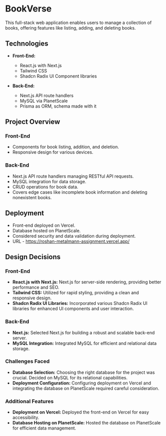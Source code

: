 # BookVerse

This full-stack web application enables users to manage a collection of books, offering features like listing, adding, and deleting books.

## Technologies

- **Front-End:**

  - React.js with Next.js
  - Tailwind CSS
  - Shadcn Radix UI Component libraries

- **Back-End:**
  - Next.js API route handlers
  - MySQL via PlanetScale
  - Prisma as ORM, schema made with it

## Project Overview

### Front-End

- Components for book listing, addition, and deletion.
- Responsive design for various devices.

### Back-End

- Next.js API route handlers managing RESTful API requests.
- MySQL integration for data storage.
- CRUD operations for book data.
- Covers edge cases like incomplete book information and deleting nonexistent books.

## Deployment

- Front-end deployed on Vercel.
- Database hosted on PlanetScale.
- Considered security and data validation during deployment.
- URL - https://roshan-metalmann-assignment.vercel.app/

## Design Decisions

### Front-End

- **React.js with Next.js:** Next.js for server-side rendering, providing better performance and SEO.
- **Tailwind CSS:** Utilized for rapid styling, providing a clean and responsive design.
- **Shadcn Radix UI Libraries:** Incorporated various Shadcn Radix UI libraries for enhanced UI components and user interaction.

### Back-End

- **Next.js:** Selected Next.js for building a robust and scalable back-end server.
- **MySQL Integration:** Integrated MySQL for efficient and relational data storage.

### Challenges Faced

- **Database Selection:** Choosing the right database for the project was crucial. Decided on MySQL for its relational capabilities.
- **Deployment Configuration:** Configuring deployment on Vercel and integrating the database on PlanetScale required careful consideration.

### Additional Features

- **Deployment on Vercel:** Deployed the front-end on Vercel for easy accessibility.
- **Database Hosting on PlanetScale:** Hosted the database on PlanetScale for efficient data management.
